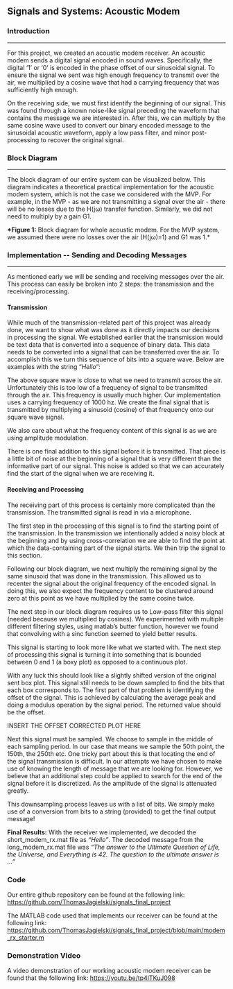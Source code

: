 ## Signals and Systems: Acoustic Modem
### Introduction
___
For this project, we created an acoustic modem receiver.  An acoustic modem sends a digital signal encoded in sound waves.  Specifically, the digital ‘1’ or ‘0’ is encoded in the phase offset of our sinusoidal signal.  To ensure the signal we sent was high enough frequency to transmit over the air, we multiplied by a cosine wave that had a carrying frequency that was sufficiently high enough.

On the receiving side, we must first identify the beginning of our signal.  This was found through a known noise-like signal preceding the waveform that contains the message we are interested in.  After this, we can multiply by the same cosine wave used to convert our binary encoded message to the sinusoidal acoustic waveform, apply a low pass filter, and minor post-processing to recover the original signal.

### Block Diagram
___
The block diagram of our entire system can be visualized below.  This diagram indicates a theoretical practical implementation for the acoustic modem system, which is not the case we considered with the MVP.  For example, in the MVP - as we are not transmitting a signal over the air - there will be no losses due to the H(jω) transfer function.  Similarly, we did not need to multiply by a gain G1.

__*Figure 1:__ Block diagram for whole acoustic modem.  For the MVP system, we assumed there were no losses over the air (H(jω)=1) and G1 was 1.*

### Implementation -- Sending and Decoding Messages
___
As mentioned early we will be sending and receiving messages over the air. This process can easily be broken into 2 steps: the transmission and the receiving/processing.

#### Transmission
While much of the transmission-related part of this project was already done, we want to show what was done as it directly impacts our decisions in processing the signal. We established earlier that the transmission would be text data that is converted into a sequence of binary data. This data needs to be converted into a signal that can be transferred over the air. To accomplish this we turn this sequence of bits into a square wave. 
Below are examples with the string “*Hello*”:


The above square wave is close to what we need to transmit across the air. Unfortunately this is too low of a frequency of signal to be transmitted through the air. This frequency is usually much higher. Our implementation uses a carrying frequency of 1000 hz. We create the final signal that is transmitted by multiplying a sinusoid (cosine) of that frequency onto our square wave signal. 



We also care about what the frequency content of this signal is as we are using amplitude modulation.


There is one final addition to this signal before it is transmitted. That piece is a little bit of noise at the beginning of a signal that is very different than the informative part of our signal. This noise is added so that we can accurately find the start of the signal when we are receiving it. 

#### Receiving and Processing
The receiving part of this process is certainly more complicated than the transmission. The transmitted signal is read in via a microphone.



The first step in the processing of this signal is to find the starting point of the transmission. In the transmission we intentionally added a noisy block at the beginning and by using cross-correlation we are able to find the point at which the data-containing part of the signal starts. We then trip the signal to this section.



Following our block diagram, we next multiply the remaining signal by the same sinusoid that was done in the transmission.  This allowed us to recenter the signal about the original frequency of the encoded signal.  In doing this, we also expect the frequency content to be clustered around zero at this point as we have multiplied by the same cosine twice.



The next step in our block diagram requires us to Low-pass filter this signal (needed because we multiplied by cosines). We experimented with multiple different filtering styles, using matlab’s butter function, however we found that convolving with a sinc function seemed to yield better results.



This signal is starting to look more like what we started with. The next step of processing this signal is turning it into something that is bounded between 0 and 1 (a boxy plot) as opposed to a continuous plot.



With any luck this should look like a slightly shifted version of the original sent box plot. This signal still needs to be down sampled to find the bits that each box corresponds to. The first part of that problem is identifying the offset of the signal. This is achieved by calculating the average peak and doing a modulus operation by the signal period. The returned value should be the offset. 

INSERT THE OFFSET CORRECTED PLOT HERE

Next this signal must be sampled. We choose to sample in the middle of each sampling period. In our case that means we sample the 50th point, the 150th, the 250th etc.
One tricky part about this is that locating the end of the signal transmission is difficult. In our attempts we have chosen to make use of knowing the length of message that we are looking for. However, we believe that an additional step could be applied to search for the end of the signal before it is discretized. As the amplitude of the signal is attenuated greatly.

This downsampling process leaves us with a list of bits. We simply make use of a conversion from bits to a string (provided) to get the final output message!

__Final Results:__
With the receiver we implemented, we decoded the short_modem_rx.mat file as *“Hello”*.  The decoded message from the long_modem_rx.mat file was *“The answer to the Ultimate Question of Life, the Universe, and Everything is 42. The question to the ultimate answer is …”*

### Code
Our entire github repository can be found at the following link: https://github.com/ThomasJagielski/signals_final_project 

The MATLAB code used that implements our receiver can be found at the following link: https://github.com/ThomasJagielski/signals_final_project/blob/main/modem_rx_starter.m 

### Demonstration Video
A video demonstration of our working acoustic modem receiver can be found that the following link: https://youtu.be/tp4lTKuJ098 

